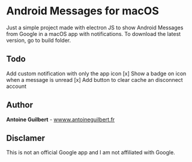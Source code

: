 # Android Messages for macOS

Just a simple project made with electron JS to show Android Messages from Google in a macOS app with notifications.
To download the latest version, go to build folder.

## Todo

Add custom notification with only the app icon
[x] Show a badge on icon when a message is unread
[x] Add button to clear cache an disconnect account

## Author

**Antoine Guilbert** - [wwww.antoineguilbert.fr](https://wwww.antoineguilbert.fr)

## Disclamer

This is not an official Google app and I am not affiliated with Google.
